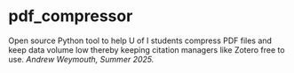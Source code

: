 # pdf_compressor

Open source Python tool to help U of I students compress PDF files and keep data volume low thereby keeping citation managers like Zotero free to use. _Andrew Weymouth, Summer 2025._
